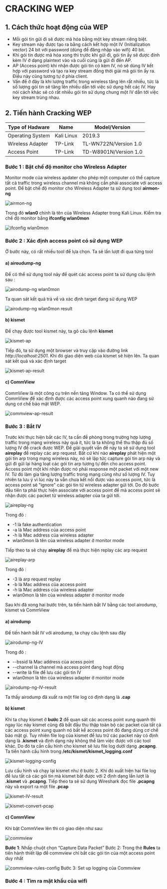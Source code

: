 # CRACKING WEP
## 1. Cách thức hoạt động của WEP
- Mỗi gói tin gửi đi sẽ được mã hóa bằng một key stream riêng biệt.
- Key stream này được tạo ra bằng cách kết hợp một IV (Initialization vector) 24 bit với password (dùng để đăng nhập vào wifi) 40 bit.
- Khi gói tin được mã hóa xong thì trước khi gửi đi, gói tin ấy sẽ được đính kèm IV ở dạng plaintext vào và cuối cùng là gửi đi đến AP.
- AP (Access point) khi nhận được gói tin có kèm IV, nó sẽ dùng IV kết hợp với password và tạo ra key stream đồng thời giải mã gói tin ấy ra. Điều này cũng tương tự ở phía client.
- Vấn đề ở đây là khi lượng traffic trong wireless tăng lên rất nhiều, tức là số lượng gói tin sẽ tăng lên nhiều dẫn tới việc sử dụng hết các IV. Hay nói cách khác sẽ có rất nhiều gói tin sử dụng chung một IV dẫn tới việc key stream trùng nhau.
## 2. Tiến hành Cracking WEP

| Type of Hadware | Name | Model/Version |
| --- | --- | --- |
| Operating System | Kali Linux | 2019.3 |
| Wireless Adapter | TP-Link| TL-WN722N/Version 1.0 |
| Access Point     | TP-Link| TD-W8901N/Version 1.0 |


### Bước 1 : Bật chế độ monitor cho Wireless Adapter
Monitor mode của wireless apdater cho phép một computer có thể capture tất cả traffic trong wireless channel mà không cần phải associate với access point.
Để bật chế độ monitor cho Wireless Adapter ta sử dụng tool **airmon-ng**

![airmon-ng](https://github.com/nguyencaothai/Hacking-WEP/blob/master/image1.png)

Trong đó **wlan0** chính là tên của Wireless Adapter trong Kali Linux. Kiểm tra chế độ monitor bằng **ifconfig wlan0mon**

![ifconfig wlan0mon](https://github.com/nguyencaothai/Hacking-WEP/blob/master/ipconfig.png)

### Bước 2 : Xác định access point có sử dụng WEP
Ở bước này, có rất nhiều tool để lựa chọn. Ta sẽ lần lượt đi qua từng tool
#### a) airoudump-ng
Để có thể sử  dụng tool này để quét các access point ta sử dụng câu lệnh sau :

![airodump-ng wlan0mon](https://github.com/nguyencaothai/Hacking-WEP/blob/master/airodump-ng-ap.png)

Ta quan sát kết quả trả về và xác định target đang sử dụng WEP

![airodump-ng wlan0mon result](https://github.com/nguyencaothai/Hacking-WEP/blob/master/airodump-ng-ap-result.png)

#### b) kismet
Để chạy được tool kismet này, ta gõ câu lệnh **kismet** 

![kismet-ap](https://github.com/nguyencaothai/Hacking-WEP/blob/master/kismet-ap.png)

Tiếp đó, ta sử dụng một browser và truy cập vào đường link *http://localhost:2501*. Khi đó giao diện web của kismet sẽ hiện lên. Ta quan sát kết quả và xác định target

![kismet-ap-result](https://github.com/nguyencaothai/Hacking-WEP/blob/master/kismet-ap-result.png)

#### c) CommView
CommView là một công cụ trên nền tảng Window. Ta có thể sử dụng CommView để xác định được các access point xung quanh nào đang sử dụng cơ chế bảo mật WEP.

![commview-ap-result](https://github.com/nguyencaothai/Hacking-WEP/blob/master/commview-ap-result.png)

### Bước 3 : Bắt IV
Trước khi thực hiện bắt các IV, ta cần đề phòng trong trường hợp lượng traffic trong mạng wireless này quá ít, tức là ta không thể thu thập đủ số lượng IV để crack được WEP. Để giải quyết vấn đề này ta sẽ sử dụng tool **aireplay** để replay các arp request. Bất cứ khi nào **aireplay** phát hiện một gói tin arp trong mạng wireless này, nó sẽ lập tức capture gói tin arp này và gửi đi gửi lại hàng loạt các gói tin arp tương tự đến cho access point. Access point một khi nhận được nó phải response một packet với một new IV. Từ đó làm gia tăng lượng traffic trong mạng cũng như số lượng IV. Tuy nhiên ta lưu ý vì lúc này ta vẫn chưa kết nối được vào access point, tức là access point sẽ "ignore" các gói tin từ wireless adapter gửi tới. Do đó bước đầu tiên ta phải thực hiện associate với access point để mà access point sẽ nhận được các packet từ wireless adapter của ta gửi tới.

![aireplay-ng](https://github.com/nguyencaothai/Hacking-WEP/blob/master/aireplay.png)

Trong đó :
- -1 là fake authentication
- -a là Mac address của access point
- -h là Mac address của wireless adapter
- wlan0mon là tên của wireless adapter ở monitor mode

Tiếp theo ta sẽ chạy **aireplay** để mà thực hiện replay các arp request

![aireplay-arp](https://github.com/nguyencaothai/Hacking-WEP/blob/master/aireplay-arp.png)

Trong đó :
- -3 là arp request replay
- -b là Mac address của access point
- -h là Mac address của wireless adapter
- wlan0mon là tên của wireless adapter ở monitor mode

Sau khi đã xong hai bước trên, ta tiến hành bắt IV bằng các tool airodump, kismet và CommView
#### a) airodump
Để tiến hành bắt IV với airodump, ta chạy câu lệnh sau đây 

![airodump-ng-IV](https://github.com/nguyencaothai/Hacking-WEP/blob/master/airodump-ng_IV.png)

Trong đó :
- --bssid là Mac address của acess point
- --channel là channel mà access point đang hoạt động
- --write là file để lưu các gói tin IV
- wlan0mon là tên của wireless adapter ở monitor mode

![airodump-ng-IV-result](https://github.com/nguyencaothai/Hacking-WEP/blob/master/airodump-ng-IV-result.png)

Ta thấy airodump đã xuất ra một file log có định dạng là **.cap**

#### b) kismet
Khi ta chạy kismet ở **bước 2** để quan sát các access point xung quanh thì ngay lúc này kismet cũng đã bắt đầu thu thập toàn bộ các packet của tất cả các access point xung quanh nó bất kể access point đó đang dùng cơ chế bảo mật gì. Tuy nhiên file log của kismet để lưu trữ các packet này có định dạng là **.kismet** và định dạng này không thể làm việc được với các tool khác. Do đó ta cần cấu hình cho kismet sẽ lưu file log dưới dạng **.pcapng**. Ta tiến hành cấu hình trong **/etc/kismet/kismet_logging.conf**

![kismet-logging-config](https://github.com/nguyencaothai/Hacking-WEP/blob/master/kismet-logging-config.png)

Lưu cấu hình và chạy lại kismet như ở bước 2. Khi đó xuất hiện hai file log để lưu tất cả các gói tin mà kismet bắt được với 2 định dạng lần lượt là **.kismet** và **.pcapng**.
Tiếp theo ta sẽ sử dụng Wireshark đọc file **.pcapng** này và export ra một file **.pcap**

![kismet-IV-result](https://github.com/nguyencaothai/Hacking-WEP/blob/master/kismet-IV-result.png)

![kismet-convert-pcap](https://github.com/nguyencaothai/Hacking-WEP/blob/master/kismet-convert-pcap.png)

#### c) CommView
Khi bật CommView lên thì có giao diện như sau:

![commview](https://github.com/nguyencaothai/Hacking-WEP/blob/master/commview.png)

**Bước 1**: Nhấp chuột chọn “Capture Data Packet”
Bước 2: Trong thẻ **Rules** ta tiến hành thiết lập để commview chỉ bắt các gói tin của một access point duy nhất

![commview-rules-config](https://github.com/nguyencaothai/Hacking-WEP/blob/master/commview-rules-config.png)
Bước 3: Set up logging của Commview


### Bước 4 : Tìm ra mật khẩu của wifi
